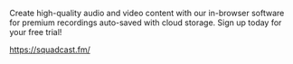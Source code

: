 Create high-quality audio and video content with our in-browser software for premium recordings auto-saved with cloud storage. Sign up today for your free trial!

https://squadcast.fm/

